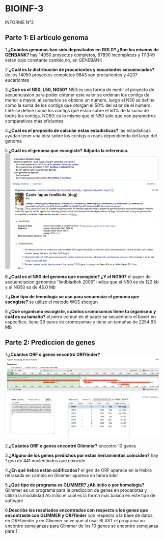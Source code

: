 # BIOINF-3
INFORME N°3

## Parte 1: El artículo genoma
 1.__¿Cuántos genomas han sido depositados en GOLD? ¿Son los mismos de GENBANK?__ hay 14050 proyectos completos, 67890 incompletos y 111349 estan bajo constante cambio,no, en GENEBANK 

2.__¿Cuál es la distribución de procariontes y eucariontes secuenciados?__ de los 14050 proyectos completos 9843 son procariontes y 4207 eucariontes
 
 3.__¿Qué es el N50, L50, NG50?__ N50:es una forma de medir el proyecto de secuenciasion para poder obtener este valor se ordenan los contigs de menor a mayor, al sumarlos se obtiene un numero, luego el N50 se define como la suma de los contigs que otorgan el 50% del valor de el numero.
L50: se define como los contigs que estan sobre el 50% de la suma de todos los contigs.
NG50: es lo mismo que el N50 solo que con parametros comparativos más eficientes 

4.__¿Cuál es el propósito de calcular estas estadísticas?__  las estadisticas ayudan tener una idea sobre los contigs o reads dependiendo del largo del genoma

5.__¿Cuál es el genoma que escogiste? Adjunta la referencia.__ ![BIOINF-3](perro.PNG)

6.__¿Cuál es el N50 del genoma que escogiste? ¿Y el NG50?__  el paper de secuenciacion genomica "lindbladtoh 2005"  indica que el N50 es de  123 kb y el NG50 es de 45.0 Mb

7.__¿Qué tipo de tecnología se uso para secuenciar el genoma que escogiste?__ se utilizo el metodo WGS shotgun 

8.__¿Qué organismo escogiste, cuántos cromosomas tiene tu organismo y cuál es su tamaño?__ el perro comun en el paper se secuenncio el boxer en especifico, tiene 39 pares de cromosomas y tiene un tamañao de 2254.63 Mb

## Parte 2: Prediccion de genes
1.__¿Cuántos ORF o genes encontró ORFfinder?__ ![BIOINF-3](ORF.PNG)

2.__¿Cuántos ORF o genes encontró Glimmer?__ encontro 10 genes 

3.__¿Alguno de los genes predichos por estas herramientas coinciden?__ hay 1 gen de 441 nucleotiodos que coincide.

4.__¿En qué hebra están codificados?__ el gen de ORF aparece en la Hebra retrasada en cambio en Glimmer aparece en hebra lider

5.__¿Qué tipo de programa es GLIMMER? ¿Ab initio o por homología?__ Glimmer es un programa para la prediccion de genes en procariotas y utiliza la modalidad Ab initio el cual es la forma más basica en este tipo de software

6.__Describe los resultados encontrados con respecto a los genes que encontraste con GLIMMER y ORFfinder__ con respecto a  la base de datos, en ORFfineder y en Glimmer se ve que al usar BLAST el programa no encontro semejanzas para Glimmer de los 10 genes se encontro semejanza para 1 . 

